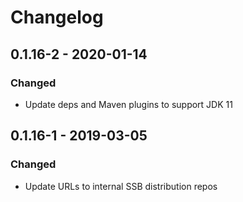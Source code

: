 # Changelog 

## 0.1.16-2 - 2020-01-14

### Changed

* Update deps and Maven plugins to support JDK 11

## 0.1.16-1 - 2019-03-05

### Changed

* Update URLs to internal SSB distribution repos
